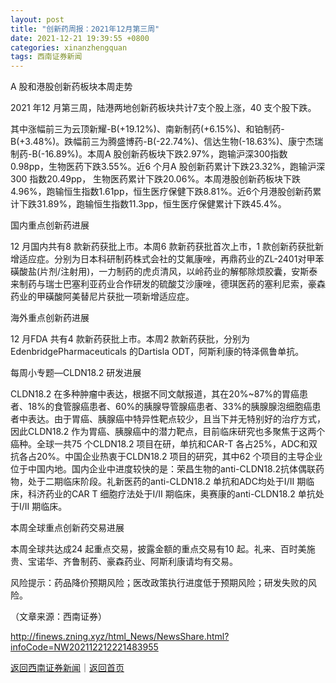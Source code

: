 ```yaml
---
layout: post
title: "创新药周报：2021年12月第三周"
date: 2021-12-21 19:39:55 +0800
categories: xinanzhengquan
tags: 西南证券新闻
---
```

<p>A 股和港股创新药板块本周走势</p><p>2021 年12 月第三周，陆港两地创新药板块共计7支个股上涨，40 支个股下跌。</p><p>其中涨幅前三为云顶新耀-B(+19.12%)、南新制药(+6.15%)、和铂制药-B(+3.48%)。跌幅前三为腾盛博药-B(-22.74%)、信达生物(-18.63%)、康宁杰瑞制药-B(-16.89%)。本周A 股创新药板块下跌2.97%，跑输沪深300指数0.98pp，生物医药下跌3.55%。近6 个月A 股创新药累计下跌23.32%，跑输沪深300 指数20.49pp， 生物医药累计下跌20.06%。本周港股创新药板块下跌4.96%，跑输恒生指数1.61pp，恒生医疗保健下跌8.81%。近6个月港股创新药累计下跌31.89%，跑输恒生指数11.3pp，恒生医疗保健累计下跌45.4%。</p><p>国内重点创新药进展</p><p>12 月国内共有8 款新药获批上市。本周6 款新药获批首次上市，1 款创新药获批新增适应症。分别为日本科研制药株式会社的艾氟康唑，再鼎药业的ZL-2401对甲苯磺酸盐(片剂/注射用)，一力制药的虎贞清风，以岭药业的解郁除烦胶囊，安斯泰来制药与瑞士巴塞利亚药业合作研发的硫酸艾沙康唑，德琪医药的塞利尼索，豪森药业的甲磺酸阿美替尼片获批一项新增适应症。</p><p>海外重点创新药进展</p><p>12 月FDA 共有4 款新药获批上市。本周2 款新药获批，分别为EdenbridgePharmaceuticals 的Dartisla ODT，阿斯利康的特泽佩鲁单抗。</p><p>每周小专题—CLDN18.2 研发进展</p><p>CLDN18.2 在多种肿瘤中表达，根据不同文献报道，其在20%~87%的胃癌患者、18%的食管腺癌患者、60%的胰腺导管腺癌患者、33%的胰腺腺泡细胞癌患者中表达。由于胃癌、胰腺癌中特异性靶点较少，且当下并无特别好的治疗方式，因此CLDN18.2 作为胃癌、胰腺癌中的潜力靶点，目前临床研究也多聚焦于这两个癌种。全球一共75 个CLDN18.2 项目在研，单抗和CAR-T 各占25%，ADC和双抗各占20%。中国企业热衷于CLDN18.2 项目的研究，其中62 个项目的主导企业位于中国内地。国内企业中进度较快的是：荣昌生物的anti-CLDN18.2抗体偶联药物，处于二期临床阶段。礼新医药的anti-CLDN18.2 单抗和ADC均处于I/II 期临床，科济药业的CAR T 细胞疗法处于I/II 期临床，奥赛康的anti-CLDN18.2 单抗处于I/II 期临床。</p><p>本周全球重点创新药交易进展</p><p>本周全球共达成24 起重点交易，披露金额的重点交易有10 起。礼来、百时美施贵、宝诺华、齐鲁制药、豪森药业、阿斯利康请均有交易。</p><p>风险提示：药品降价预期风险；医改政策执行进度低于预期风险；研发失败的风险。</p><p class="em_media">（文章来源：西南证券）</p>

<http://finews.zning.xyz/html_News/NewsShare.html?infoCode=NW202112212221483955>

[返回西南证券新闻](//finews.withounder.com/category/xinanzhengquan.html)｜[返回首页](//finews.withounder.com/)